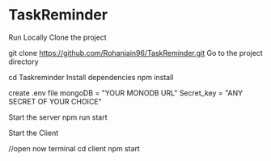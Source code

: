# TaskReminder
Run Locally
Clone the project

git clone https://github.com/Rohanjain96/TaskReminder.git
Go to the project directory

cd Taskreminder
Install dependencies
npm install

create .env file
mongoDB = "YOUR MONODB URL"
Secret_key = "ANY SECRET OF YOUR CHOICE"

Start the server
npm run start


Start the Client

  //open now terminal
  cd client
  npm start
